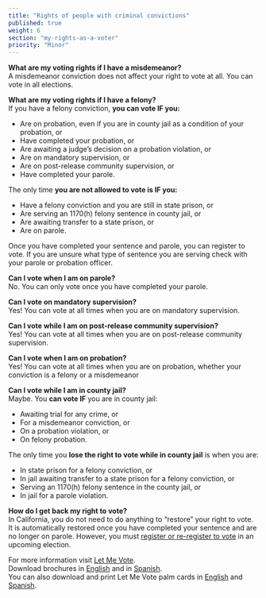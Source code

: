 ```yaml
---
title: "Rights of people with criminal convictions"
published: true
weight: 6
section: "my-rights-as-a-voter"
priority: "Minor"
---
```

**What are my voting rights if I have a misdemeanor?**  
A misdemeanor conviction does not affect your right to vote at all. You can vote in all elections.  

**What are my voting rights if I have a felony?**  
If you have a felony conviction, **you can vote IF you:**  
- Are on probation, even if you are in county jail as a condition of your probation, or
- Have completed your probation, or
- Are awaiting a judge’s decision on a probation violation, or
- Are on mandatory supervision, or
- Are on post-release community supervision, or
- Have completed your parole.  

The only time **you are not allowed to vote is IF you:**  
- Have a felony conviction and you are still in state prison, or
- Are serving an 1170(h) felony sentence in county jail, or
- Are awaiting transfer to a state prison, or
- Are on parole.  

Once you have completed your sentence and parole, you can register to vote. 
If you are unsure what type of sentence you are serving check with your parole or probation officer.  

**Can I vote when I am on parole?**  
No. You can only vote once you have completed your parole.

**Can I vote on mandatory supervision?**  
Yes! You can vote at all times when you are on mandatory supervision.

**Can I vote while I am on post-release community supervision?**  
Yes! You can vote at all times when you are on post-release community supervision.
 
**Can I vote when I am on probation?**  
Yes! You can vote at all times when you are on probation, whether your conviction is a felony or a misdemeanor  

**Can I vote while I am in county jail?**  
Maybe. You **can vote IF** you are in county jail:  
- Awaiting trial for any crime, or
- For a misdemeanor conviction, or
- On a probation violation, or
- On felony probation.  

The only time you **lose the right to vote while in county jail** is when you are:  
- In state prison for a felony conviction, or
- In jail awaiting transfer to a state prison for a felony conviction, or
- Serving an 1170(h) felony sentence in the county jail, or
- In jail for a parole violation.  

**How do I get back my right to vote?**  
In California, you do not need to do anything to “restore” your right to vote. It is automatically restored once you have completed your sentence and are no longer on parole. However, you must [register or re-register to vote](#section-register-to-vote) in an upcoming election.

For more information visit [Let Me Vote](https://www.letmevoteca.org/).  
Download brochures in [English](https://www.letmevoteca.org/wp-content/uploads/2016/09/Brochure-HowYourVoteMatters.pdf) and in [Spanish](https://www.letmevoteca.org/wp-content/uploads/2016/09/Brochure-ComoTuVotoImporta.pdf).  
You can also download and print Let Me Vote palm cards in [English](https://www.letmevoteca.org/wp-content/uploads/2018/04/2018-LMV-palmcard_Rev03.pdf) and [Spanish](https://www.letmevoteca.org/wp-content/uploads/2018/04/2018-LMV-palmcard_SPANISH_Rev03-1.pdf).  
